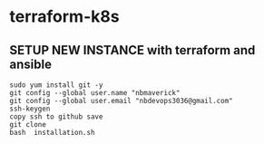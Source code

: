 # terraform-k8s

## SETUP NEW INSTANCE with terraform and ansible

```
sudo yum install git -y
git config --global user.name "nbmaverick"
git config --global user.email "nbdevops3036@gmail.com"
ssh-keygen
copy ssh to github save
git clone
bash  installation.sh
```